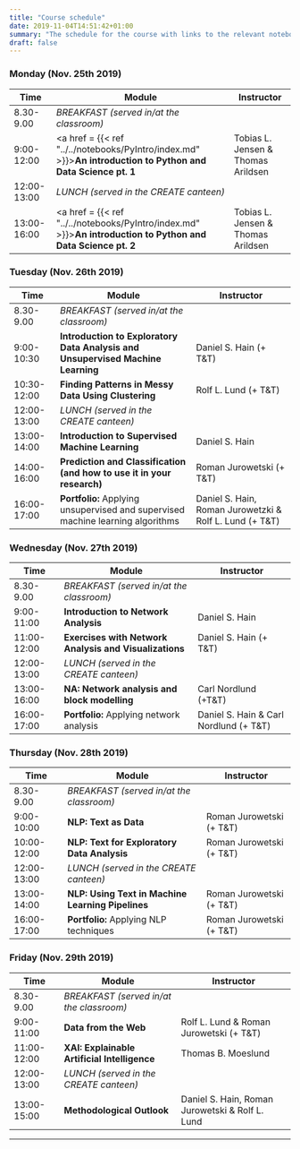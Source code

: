 ```yaml
---
title: "Course schedule"
date: 2019-11-04T14:51:42+01:00
summary: "The schedule for the course with links to the relevant notebooks"
draft: false
---
```


### Monday (Nov. 25th 2019)
| Time        | Module                                                       | Instructor                          |
| ----------- | ------------------------------------------------------------ | ----------------------------------- |
| 8.30-9.00 | *BREAKFAST (served in/at the classroom)* |  |
| 9:00-12:00  | <a href = {{< ref "../../notebooks/PyIntro/index.md" >}}>**An introduction to Python and Data Science pt. 1**</a> | Tobias L. Jensen & Thomas Arildsen |
| 12:00-13:00 | *LUNCH (served in the CREATE canteen)*                   |                                     |
| 13:00-16:00 | <a href = {{< ref "../../notebooks/PyIntro/index.md" >}}>**An introduction to Python and Data Science pt. 2**</a> | Tobias L. Jensen & Thomas Arildsen |

### Tuesday (Nov. 26th 2019)
| Time        | Module                                                       | Instructor                |
| ----------- | ------------------------------------------------------------ | ------------------------- |
| 8.30-9.00 | *BREAKFAST (served in/at the classroom)* |  |
| 9:00-10:30  | **Introduction to Exploratory Data Analysis and Unsupervised Machine Learning**               | Daniel S. Hain (+ T&T)     |
| 10:30-12:00 | **Finding Patterns in Messy Data Using Clustering**                          | Rolf L. Lund (+ T&T)        |
| 12:00-13:00 | *LUNCH (served in the CREATE canteen)*                |                           |
| 13:00-14:00 | **Introduction to Supervised Machine Learning**         | Daniel S. Hain            |
| 14:00-16:00 | **Prediction and Classification (and how to use it in your research)**                        | Roman Jurowetski (+ T&T)    |
| 16:00-17:00 | **Portfolio:** Applying unsupervised and supervised machine learning algorithms | Daniel S. Hain, Roman Jurowetzki & Rolf L. Lund (+ T&T) |
### Wednesday (Nov. 27th 2019)
| Time        | Module                                                       | Instructor           |
| ------------- | ------------------------------------------------------------ | -------------------- |
| 8.30-9.00 | *BREAKFAST (served in/at the classroom)* |  |
| 9:00-11:00  | **Introduction to Network Analysis**| Daniel S. Hain       |
| 11:00-12:00 | **Exercises with Network Analysis and Visualizations**| Daniel S. Hain (+ T&T) |
| 12:00-13:00 | *LUNCH (served in the CREATE canteen)*                |                      |
| 13:00-16:00 | **NA: Network analysis and block modelling**| Carl Nordlund (+T&T) |
| 16:00-17:00 | **Portfolio:** Applying network analysis                     | Daniel S. Hain & Carl Nordlund (+ T&T)   |
### Thursday (Nov. 28th 2019)
| Time        | Module                                                       | Instructor             |
| ----------- | ------------------------------------------------------------ | ---------------------- |
| 8.30-9.00 | *BREAKFAST (served in/at the classroom)* |  |
| 9:00-10:00  | **NLP: Text as Data**| Roman Jurowetski (+ T&T)      |
| 10:00-12:00 | **NLP: Text for Exploratory Data Analysis**| Roman Jurowetski (+ T&T) |
| 12:00-13:00 | *LUNCH (served in the CREATE canteen)*                |                        |
| 13:00-14:00 | **NLP: Using Text in Machine Learning Pipelines**| Roman Jurowetski (+ T&T) |
| 16:00-17:00 | **Portfolio:** Applying NLP techniques                       | Roman Jurowetski (+ T&T) |
### Friday (Nov. 29th 2019)

| Time        | Module                                                       | Instructor                      |
| ----------- | ------------------------------------------------------------ | ------------------------------- |
| 8.30-9.00 | *BREAKFAST (served in/at the classroom)* |  |
| 9:00-11:00  | **Data from the Web**| Rolf L. Lund & Roman Jurowetski (+ T&T)|
| 11:00-12:00 | **XAI: Explainable Artificial Intelligence**                                    | Thomas B. Moeslund              |
| 12:00-13:00 | *LUNCH (served in the CREATE canteen)*                |                                 |
| 13:00-15:00 | **Methodological Outlook** | Daniel S. Hain, Roman Jurowetski & Rolf L. Lund |

---

